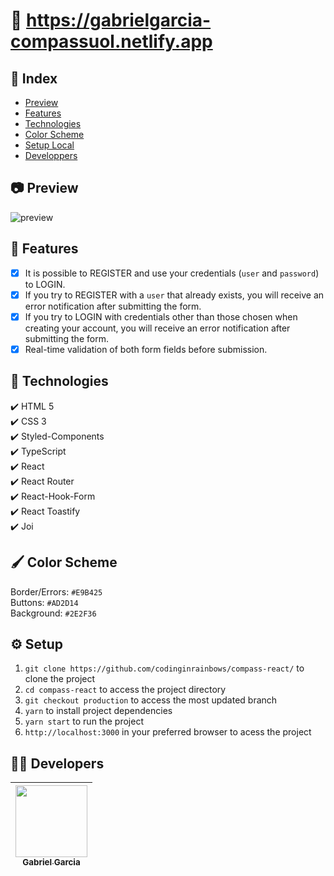 # :link: https://gabrielgarcia-compassuol.netlify.app

## :file_folder: Index
* [Preview](#camera-preview)
* [Features](#hammer-features)
* [Technologies](#rocket-technologies)
* [Color Scheme](#paintbrush-color-scheme)
* [Setup Local](#gear-setup)
* [Developpers](#man_technologist-developers)

## :camera: Preview
![preview](https://user-images.githubusercontent.com/82886646/235762454-abd0dd0d-234d-4c6f-bca1-cbe3f646f312.gif)

## :hammer: Features

- [x] It is possible to REGISTER and use your credentials (`user` and `password`) to LOGIN.
- [x] If you try to REGISTER with a `user` that already exists, you will receive an error notification after submitting the form.
- [x] If you try to LOGIN with credentials other than those chosen when creating your account, you will receive an error notification after submitting the form.
- [x] Real-time validation of both form fields before submission.

## :rocket: Technologies

  ✔️ HTML 5 <br>
  ✔️ CSS 3 <br>
  ✔️ Styled-Components <br>
  ✔️ TypeScript <br>
  ✔️ React <br>
  ✔️ React Router <br>
  ✔️ React-Hook-Form <br>
  ✔️ React Toastify <br>
  ✔️ Joi <br>

## :paintbrush: Color Scheme

Border/Errors: `#E9B425` <br>
Buttons: `#AD2D14` <br>
Background: `#2E2F36` <br>

## :gear: Setup

1. `git clone https://github.com/codinginrainbows/compass-react/` to clone the project
2. `cd compass-react` to access the project directory
3. `git checkout production` to access the most updated branch
4. `yarn` to install project dependencies
5. `yarn start` to run the project
6. `http://localhost:3000` in your preferred browser to acess the project

## :man_technologist: Developers

| [<img src="https://avatars.githubusercontent.com/u/82886646?v=4" width=115><br><sub>Gabriel Garcia</sub>](https://github.com/codinginrainbows)
| :---: |
